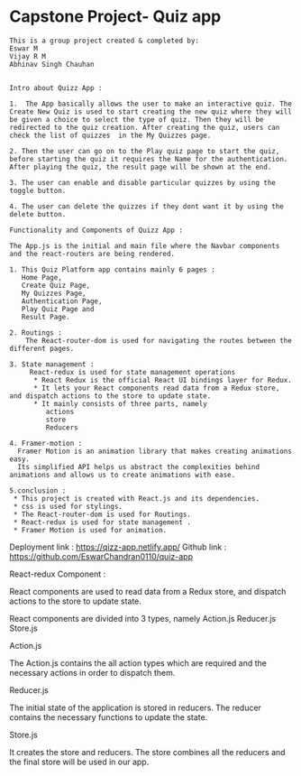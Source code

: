 #                                                             Capstone Project- Quiz app

    This is a group project created & completed by:
    Eswar M
    Vijay R M
    Abhinav Singh Chauhan


    Intro about Quizz App :

    1.  The App basically allows the user to make an interactive quiz. The Create New Quiz is used to start creating the new quiz where they will be given a choice to select the type of quiz. Then they will be redirected to the quiz creation. After creating the quiz, users can check the list of quizzes  in the My Quizzes page. 

    2. Then the user can go on to the Play quiz page to start the quiz, before starting the quiz it requires the Name for the authentication. After playing the quiz, the result page will be shown at the end.

    3. The user can enable and disable particular quizzes by using the toggle button.

    4. The user can delete the quizzes if they dont want it by using the delete button.

    Functionality and Components of Quizz App :

    The App.js is the initial and main file where the Navbar components and the react-routers are being rendered.

    1. This Quiz Platform app contains mainly 6 pages :
       Home Page, 
       Create Quiz Page,
       My Quizzes Page, 
       Authentication Page, 
       Play Quiz Page and 
       Result Page.

    2. Routings :
        The React-router-dom is used for navigating the routes between the different pages.

    3. State management :
         React-redux is used for state management operations
          * React Redux is the official React UI bindings layer for Redux.
          * It lets your React components read data from a Redux store, and dispatch actions to the store to update state.
          * It mainly consists of three parts, namely
             actions
             store
             Reducers

    4. Framer-motion :
      Framer Motion is an animation library that makes creating animations easy.
      Its simplified API helps us abstract the complexities behind animations and allows us to create animations with ease.

    5.conclusion :
     * This project is created with React.js and its dependencies.
     * css is used for stylings.
     * The React-router-dom is used for Routings.
     * React-redux is used for state management .
     * Framer Motion is used for animation.
   

   Deployment link : https://qizz-app.netlify.app/
   Github link : https://github.com/EswarChandran0110/quiz-app 


   React-redux Component :

React components are used to read data from a Redux store, and dispatch actions to the store to update state.

React components are divided into 3 types, namely
                   Action.js
      Reducer.js
      Store.js

Action.js

 The Action.js contains the all action types which are required and the necessary actions in order to dispatch them. 
         
Reducer.js
 
The initial state of the application is stored in reducers.
The reducer contains the necessary functions to update the state.

Store.js

It creates  the store and reducers.
The store combines all the reducers and the final store will be used in our app.


